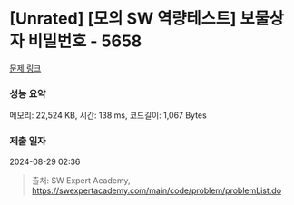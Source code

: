 # [Unrated] [모의 SW 역량테스트] 보물상자 비밀번호 - 5658 

[문제 링크](https://swexpertacademy.com/main/code/problem/problemDetail.do?contestProbId=AWXRUN9KfZ8DFAUo) 

### 성능 요약

메모리: 22,524 KB, 시간: 138 ms, 코드길이: 1,067 Bytes

### 제출 일자

2024-08-29 02:36



> 출처: SW Expert Academy, https://swexpertacademy.com/main/code/problem/problemList.do